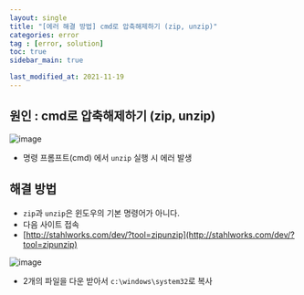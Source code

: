 ```yaml
---
layout: single
title: "[에러 해결 방법] cmd로 압축해제하기 (zip, unzip)"
categories: error
tag : [error, solution]
toc: true
sidebar_main: true

last_modified_at: 2021-11-19
---
```


## 원인 : cmd로 압축해제하기 (zip, unzip)

![image](https://user-images.githubusercontent.com/78655692/142626407-037fb5c9-867f-4eea-a23b-1d52f8bb3617.png)

- 명령 프롬프트(cmd) 에서 `unzip` 실행 시 에러 발생 

## 해결 방법 

- `zip`과 `unzip`은 윈도우의 기본 명령어가 아니다. 
- 다음 사이트 접속
- [http://stahlworks.com/dev/?tool=zipunzip](http://stahlworks.com/dev/?tool=zipunzip)

![image](https://user-images.githubusercontent.com/78655692/142626680-108f3d73-a53e-4ac8-9714-ee0c2747936d.png)

- 2개의 파일을 다운 받아서 `c:\windows\system32`로 복사